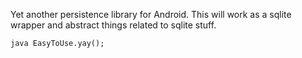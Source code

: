 Yet another persistence library for Android. This will work as a sqlite wrapper and abstract things related to sqlite stuff.

``java
EasyToUse.yay();
``
